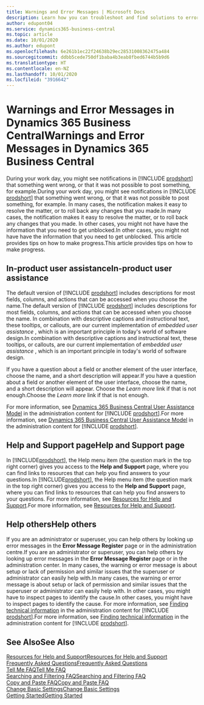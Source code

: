 ```yaml
---
title: Warnings and Error Messages | Microsoft Docs
description: Learn how you can troubleshoot and find solutions to error messages when you work in Business Central.
author: edupont04
ms.service: dynamics365-business-central
ms.topic: article
ms.date: 10/01/2020
ms.author: edupont
ms.openlocfilehash: 6e261b1ec22f24638b29ec28531008362475a484
ms.sourcegitcommit: ddbb5cede750df1baba4b3eab8fbed6744b5b9d6
ms.translationtype: HT
ms.contentlocale: en-NZ
ms.lasthandoff: 10/01/2020
ms.locfileid: "3916642"
---
```

# <a name="warnings-and-error-messages-in-dynamics-365-business-central"></a><span data-ttu-id="a8228-103">Warnings and Error Messages in Dynamics 365 Business Central</span><span class="sxs-lookup"><span data-stu-id="a8228-103">Warnings and Error Messages in Dynamics 365 Business Central</span></span>

<span data-ttu-id="a8228-104">During your work day, you might see notifications in [!INCLUDE [prodshort](includes/prodshort.md)] that something went wrong, or that it was not possible to post something, for example.</span><span class="sxs-lookup"><span data-stu-id="a8228-104">During your work day, you might see notifications in [!INCLUDE [prodshort](includes/prodshort.md)] that something went wrong, or that it was not possible to post something, for example.</span></span> <span data-ttu-id="a8228-105">In many cases, the notification makes it easy to resolve the matter, or to roll back any changes that you made.</span><span class="sxs-lookup"><span data-stu-id="a8228-105">In many cases, the notification makes it easy to resolve the matter, or to roll back any changes that you made.</span></span> <span data-ttu-id="a8228-106">In other cases, you might not have have the information that you need to get unblocked.</span><span class="sxs-lookup"><span data-stu-id="a8228-106">In other cases, you might not have have the information that you need to get unblocked.</span></span> <span data-ttu-id="a8228-107">This article provides tips on how to make progress.</span><span class="sxs-lookup"><span data-stu-id="a8228-107">This article provides tips on how to make progress.</span></span>  

## <a name="in-product-user-assistance"></a><span data-ttu-id="a8228-108">In-product user assistance</span><span class="sxs-lookup"><span data-stu-id="a8228-108">In-product user assistance</span></span>

<span data-ttu-id="a8228-109">The default version of [!INCLUDE [prodshort](includes/prodshort.md)] includes descriptions for most fields, columns, and actions that can be accessed when you choose the name.</span><span class="sxs-lookup"><span data-stu-id="a8228-109">The default version of [!INCLUDE [prodshort](includes/prodshort.md)] includes descriptions for most fields, columns, and actions that can be accessed when you choose the name.</span></span> <span data-ttu-id="a8228-110">In combination with descriptive captions and instructional text, these tooltips, or callouts, are our current implementation of *embedded user assistance* , which is an important principle in today's world of software design.</span><span class="sxs-lookup"><span data-stu-id="a8228-110">In combination with descriptive captions and instructional text, these tooltips, or callouts, are our current implementation of *embedded user assistance* , which is an important principle in today's world of software design.</span></span>  

<span data-ttu-id="a8228-111">If you have a question about a field or another element of the user interface, choose the name, and a short description will appear.</span><span class="sxs-lookup"><span data-stu-id="a8228-111">If you have a question about a field or another element of the user interface, choose the name, and a short description will appear.</span></span> <span data-ttu-id="a8228-112">Choose the *Learn more* link if that is not enough.</span><span class="sxs-lookup"><span data-stu-id="a8228-112">Choose the *Learn more* link if that is not enough.</span></span>  

<span data-ttu-id="a8228-113">For more information, see [Dynamics 365 Business Central User Assistance Model](/dynamics365/business-central/dev-itpro/user-assistance) in the administration content for [!INCLUDE [prodshort](includes/prodshort.md)].</span><span class="sxs-lookup"><span data-stu-id="a8228-113">For more information, see [Dynamics 365 Business Central User Assistance Model](/dynamics365/business-central/dev-itpro/user-assistance) in the administration content for [!INCLUDE [prodshort](includes/prodshort.md)].</span></span>  

## <a name="help-and-support-page"></a><span data-ttu-id="a8228-114">Help and Support page</span><span class="sxs-lookup"><span data-stu-id="a8228-114">Help and Support page</span></span>

<span data-ttu-id="a8228-115">In [!INCLUDE[prodshort](includes/prodshort.md)], the Help menu item (the question mark in the top right corner) gives you access to the **Help and Support** page, where you can find links to resources that can help you find answers to your questions.</span><span class="sxs-lookup"><span data-stu-id="a8228-115">In [!INCLUDE[prodshort](includes/prodshort.md)], the Help menu item (the question mark in the top right corner) gives you access to the **Help and Support** page, where you can find links to resources that can help you find answers to your questions.</span></span> <span data-ttu-id="a8228-116">For more information, see [Resources for Help and Support](product-help-and-support.md).</span><span class="sxs-lookup"><span data-stu-id="a8228-116">For more information, see [Resources for Help and Support](product-help-and-support.md).</span></span>  

## <a name="help-others"></a><span data-ttu-id="a8228-117">Help others</span><span class="sxs-lookup"><span data-stu-id="a8228-117">Help others</span></span>

<span data-ttu-id="a8228-118">If you are an administrator or superuser, you can help others by looking up error messages in the **Error Message Register** page or in the administration centre.</span><span class="sxs-lookup"><span data-stu-id="a8228-118">If you are an administrator or superuser, you can help others by looking up error messages in the **Error Message Register** page or in the administration center.</span></span> <span data-ttu-id="a8228-119">In many cases, the warning or error message is about setup or lack of permission and similar issues that the superuser or administrator can easily help with.</span><span class="sxs-lookup"><span data-stu-id="a8228-119">In many cases, the warning or error message is about setup or lack of permission and similar issues that the superuser or administrator can easily help with.</span></span> <span data-ttu-id="a8228-120">In other cases, you might have to inspect pages to identify the cause.</span><span class="sxs-lookup"><span data-stu-id="a8228-120">In other cases, you might have to inspect pages to identify the cause.</span></span> <span data-ttu-id="a8228-121">For more information, see [Finding technical information](/dynamics365/business-central/dev-itpro/administration/manage-technical-support#finding-technical-information) in the administration content for [!INCLUDE [prodshort](includes/prodshort.md)].</span><span class="sxs-lookup"><span data-stu-id="a8228-121">For more information, see [Finding technical information](/dynamics365/business-central/dev-itpro/administration/manage-technical-support#finding-technical-information) in the administration content for [!INCLUDE [prodshort](includes/prodshort.md)].</span></span>  

## <a name="see-also"></a><span data-ttu-id="a8228-122">See Also</span><span class="sxs-lookup"><span data-stu-id="a8228-122">See Also</span></span>

[<span data-ttu-id="a8228-123">Resources for Help and Support</span><span class="sxs-lookup"><span data-stu-id="a8228-123">Resources for Help and Support</span></span>](product-help-and-support.md)  
[<span data-ttu-id="a8228-124">Frequently Asked Questions</span><span class="sxs-lookup"><span data-stu-id="a8228-124">Frequently Asked Questions</span></span>](across-faq.md)  
[<span data-ttu-id="a8228-125">Tell Me FAQ</span><span class="sxs-lookup"><span data-stu-id="a8228-125">Tell Me FAQ</span></span>](ui-search-faq.md)  
[<span data-ttu-id="a8228-126">Searching and Filtering FAQ</span><span class="sxs-lookup"><span data-stu-id="a8228-126">Searching and Filtering FAQ</span></span>](ui-search-filter-faq.md)  
[<span data-ttu-id="a8228-127">Copy and Paste FAQ</span><span class="sxs-lookup"><span data-stu-id="a8228-127">Copy and Paste FAQ</span></span>](ui-copy-paste.md)  
[<span data-ttu-id="a8228-128">Change Basic Settings</span><span class="sxs-lookup"><span data-stu-id="a8228-128">Change Basic Settings</span></span>](ui-change-basic-settings.md)  
[<span data-ttu-id="a8228-129">Getting Started</span><span class="sxs-lookup"><span data-stu-id="a8228-129">Getting Started</span></span>](product-get-started.md)  
